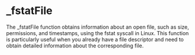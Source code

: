 # _fstatFile
The _fstatFile function obtains information about an open file, such as size, permissions, and timestamps, using the fstat syscall in Linux. This function is particularly useful when you already have a file descriptor and need to obtain detailed information about the corresponding file.